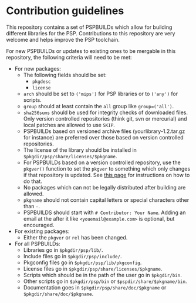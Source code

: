 # Contribution guidelines

This repository contains a set of PSPBUILDs which allow for building different libraries for the PSP. Contributions to this repository are very welcome and helps improve the PSP toolchain.

For new PSPBUILDs or updates to existing ones to be mergable in this repository, the following criteria will need to be met:

- For new packages:
  - The following fields should be set:
    - ``pkgdesc``
    - ``license``
  - ``arch`` should be set to ``('mips')`` for PSP libraries or to ``('any')`` for scripts.
  - ``group`` should at least contain the ``all`` group like ``group=('all')``.
  - ``sha256sums`` should be used for integrity checks of downloaded files. Only version controlled repositories (think git, svn or mercurial) and local patches are allowed to use ``SKIP``.
  - PSPBUILDs based on versioned archive files (yourlibrary-1.2.tar.gz for instance) are preferred over those based on version controlled repositories.
  - The license of the library should be installed in ``$pkgdir/psp/share/licenses/$pkgname``.
  - For PSPBUILDs based on a version controlled repository, use the ``pkgver()`` function to set the ``pkgver`` to something which only changes if that repository is updated. See [this page](https://wiki.archlinux.org/index.php/VCS_package_guidelines) for instructions on how to do that.
  - No packages which can not be legally distributed after building are allowed.
  - ``pkgname`` should not contain capital letters or special characters other than ``-``.
  - PSPBUILDS should start with ``# Contributor: Your Name``. Adding an email at the after it like ``<youemail@example.com>`` is optional, but encouraged.
- For existing packages:
  - Either the ``pkgver`` or ``rel`` has been changed.
- For all PSPBUILDs:
  - Libraries go in ``$pkgdir/psp/lib/``.
  - Include files go in ``$pkgdir/psp/include/``.
  - Pkgconfig files go in ``$pkgdir/psp/lib/pkgconfig``.
  - License files go in ``$pkgdir/psp/share/licenses/$pkgname``.
  - Scripts which should be in the path of the user go in ``$pkgdir/bin``.
  - Other scripts go in ``$pkgdir/psp/bin`` or ``$pspdir/share/$pkgname/bin``.
  - Documentation goes in ``$pkgdir/psp/share/doc/$pkgname`` or ``$pkgdir/share/doc/$pkgname``.
